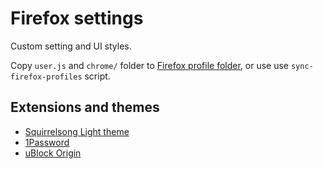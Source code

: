 # Firefox settings

Custom setting and UI styles.

Copy `user.js` and `chrome/` folder to [Firefox profile folder](https://support.mozilla.org/en-US/kb/profiles-where-firefox-stores-user-data), or use use `sync-firefox-profiles` script.

## Extensions and themes

- [Squirrelsong Light theme](https://addons.mozilla.org/firefox/addon/squirrelsong-light/)
- [1Password](https://addons.mozilla.org/firefox/addon/1password-x-password-manager/)
- [uBlock Origin](https://addons.mozilla.org/firefox/addon/ublock-origin/)
